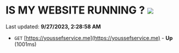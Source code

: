 # IS MY WEBSITE RUNNING ? [![](https://img.shields.io/static/v1?label=Sponsor&message=%E2%9D%A4&logo=GitHub&color=%23fe8e86)](https://github.com/sponsors/<username>)

Last updated: **9/27/2023, 2:28:58 AM**

- `GET` [https://youssefservice.me](https://youssefservice.me) - **Up** (1001ms)
